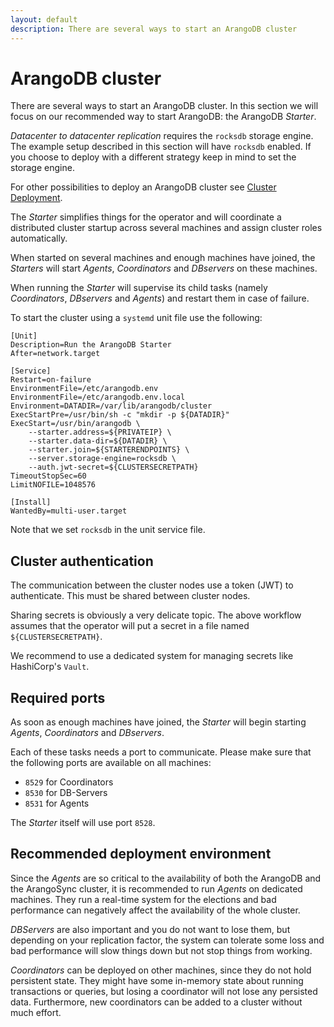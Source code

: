 ```yaml
---
layout: default
description: There are several ways to start an ArangoDB cluster
---
```

# ArangoDB cluster

There are several ways to start an ArangoDB cluster. In this section we will focus
on our recommended way to start ArangoDB: the ArangoDB _Starter_.

_Datacenter to datacenter replication_ requires the `rocksdb` storage engine. The
example setup described in this section will have `rocksdb` enabled. If you choose
to deploy with a different strategy keep in mind to set the storage engine.

For other possibilities to deploy an ArangoDB cluster see
[Cluster Deployment](deployment-cluster.html).

The _Starter_ simplifies things for the operator and will coordinate a distributed
cluster startup across several machines and assign cluster roles automatically.

When started on several machines and enough machines have joined, the _Starters_
will start _Agents_, _Coordinators_ and _DBservers_ on these machines.

When running the _Starter_ will supervise its child tasks (namely _Coordinators_,
_DBservers_ and _Agents_) and restart them in case of failure.

To start the cluster using a `systemd` unit file use the following:

```text
[Unit]
Description=Run the ArangoDB Starter
After=network.target

[Service]
Restart=on-failure
EnvironmentFile=/etc/arangodb.env
EnvironmentFile=/etc/arangodb.env.local
Environment=DATADIR=/var/lib/arangodb/cluster
ExecStartPre=/usr/bin/sh -c "mkdir -p ${DATADIR}"
ExecStart=/usr/bin/arangodb \
    --starter.address=${PRIVATEIP} \
    --starter.data-dir=${DATADIR} \
    --starter.join=${STARTERENDPOINTS} \
    --server.storage-engine=rocksdb \
    --auth.jwt-secret=${CLUSTERSECRETPATH}
TimeoutStopSec=60
LimitNOFILE=1048576

[Install]
WantedBy=multi-user.target
```

Note that we set `rocksdb` in the unit service file.

## Cluster authentication

The communication between the cluster nodes use a token (JWT) to authenticate.
This must be shared between cluster nodes.

Sharing secrets is obviously a very delicate topic. The above workflow assumes
that the operator will put a secret in a file named `${CLUSTERSECRETPATH}`.

We recommend to use a dedicated system for managing secrets like HashiCorp's `Vault`.

## Required ports

As soon as enough machines have joined, the _Starter_ will begin starting _Agents_,
_Coordinators_ and _DBservers_.

Each of these tasks needs a port to communicate. Please make sure that the following
ports are available on all machines:

- `8529` for Coordinators
- `8530` for DB-Servers
- `8531` for Agents

The _Starter_ itself will use port `8528`.

## Recommended deployment environment

Since the _Agents_ are so critical to the availability of both the ArangoDB and the ArangoSync cluster,
it is recommended to run _Agents_ on dedicated machines. They run a real-time system for the elections and bad performance can negatively affect the availability of the whole cluster.

_DBServers_ are also important and you do not want to lose them, but
depending on your replication factor, the system can tolerate some
loss and bad performance will slow things down but not stop things from
working.

_Coordinators_ can be deployed on other machines, since they do not hold
persistent state. They might have some in-memory state about running
transactions or queries, but losing a coordinator will not lose any
persisted data. Furthermore, new coordinators can be added to a cluster
without much effort.

